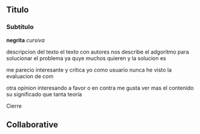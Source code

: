 
## Titulo

### Subtítulo

**negrita** *cursiva* 

descripcion del texto 
el texto con autores nos describe el adgoritmo para solucionar el problema ya quye muchos quieren y la solucion es

me parecio interesante y crítica
yo como usuario nunca he visto la evaluacion de com

otra opinion interesando a favor o en contra
me gusta ver mas el contenido su significado que tanta teoría

Cierre

## Collaborative